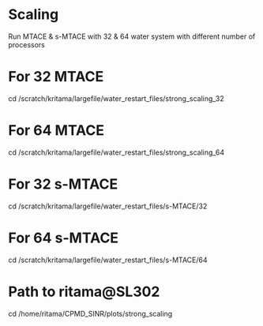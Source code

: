 # Scaling
Run MTACE & s-MTACE with 32 &amp; 64 water system with different number of processors
# For 32 MTACE
cd /scratch/kritama/largefile/water_restart_files/strong_scaling_32
# For 64 MTACE
cd /scratch/kritama/largefile/water_restart_files/strong_scaling_64

# For 32 s-MTACE
cd /scratch/kritama/largefile/water_restart_files/s-MTACE/32
# For 64 s-MTACE
cd /scratch/kritama/largefile/water_restart_files/s-MTACE/64

# Path to ritama@SL302
cd /home/ritama/CPMD_SINR/plots/strong_scaling
